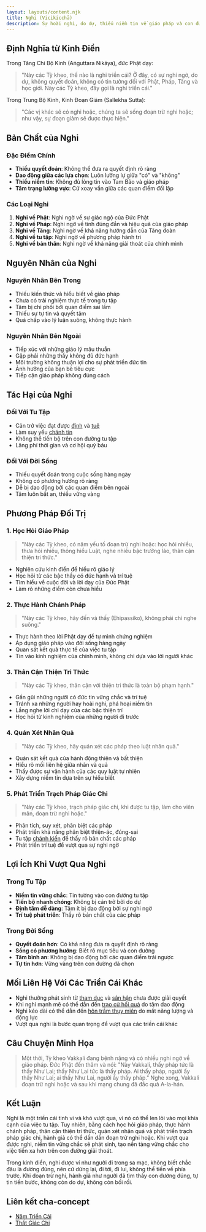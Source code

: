 ```yaml
---
layout: layouts/content.njk
title: Nghi (Vicikicchā)
description: Sự hoài nghi, do dự, thiếu niềm tin về giáo pháp và con đường tu tập - triền cái thứ năm cản trở thiền định và phát triển tâm linh
---
```


## Định Nghĩa từ Kinh Điển

Trong Tăng Chi Bộ Kinh (Aṅguttara Nikāya), đức Phật dạy:

> "Này các Tỳ kheo, thế nào là nghi triền cái? Ở đây, có sự nghi ngờ, do dự, không quyết đoán, không có tin tưởng đối với Phật, Pháp, Tăng và học giới. Này các Tỳ kheo, đây gọi là nghi triền cái."

Trong Trung Bộ Kinh, Kinh Đoạn Giảm (Sallekha Sutta):

> "Các vị khác sẽ có nghi hoặc, chúng ta sẽ sống đoạn trừ nghi hoặc; như vậy, sự đoạn giảm sẽ được thực hiện."

## Bản Chất của Nghi

### Đặc Điểm Chính
- **Thiếu quyết đoán**: Không thể đưa ra quyết định rõ ràng
- **Dao động giữa các lựa chọn**: Luôn lưỡng lự giữa "có" và "không"
- **Thiếu niềm tin**: Không đủ lòng tin vào Tam Bảo và giáo pháp
- **Tâm trạng lưỡng vực**: Cứ xoay vần giữa các quan điểm đối lập

### Các Loại Nghi
1. **Nghi về Phật**: Nghi ngờ về sự giác ngộ của Đức Phật
2. **Nghi về Pháp**: Nghi ngờ về tính đúng đắn và hiệu quả của giáo pháp
3. **Nghi về Tăng**: Nghi ngờ về khả năng hướng dẫn của Tăng đoàn
4. **Nghi về tu tập**: Nghi ngờ về phương pháp hành trì
5. **Nghi về bản thân**: Nghi ngờ về khả năng giải thoát của chính mình

## Nguyên Nhân của Nghi

### Nguyên Nhân Bên Trong
- Thiếu kiến thức và hiểu biết về giáo pháp
- Chưa có trải nghiệm thực tế trong tu tập
- Tâm bị chi phối bởi quan điểm sai lầm
- Thiếu sự tự tin và quyết tâm
- Quá chấp vào lý luận suông, không thực hành

### Nguyên Nhân Bên Ngoài
- Tiếp xúc với những giáo lý mâu thuẫn
- Gặp phải những thầy không đủ đức hạnh
- Môi trường không thuận lợi cho sự phát triển đức tin
- Ảnh hưởng của bạn bè tiêu cực
- Tiếp cận giáo pháp không đúng cách

## Tác Hại của Nghi

### Đối Với Tu Tập
- Cản trở việc đạt được [định](/content/dinh/) và [tuệ](/content/tue-hoc/)
- Làm suy yếu [chánh tín](/content/chanh-tin/)
- Không thể tiến bộ trên con đường tu tập
- Lãng phí thời gian và cơ hội quý báu

### Đối Với Đời Sống
- Thiếu quyết đoán trong cuộc sống hàng ngày
- Không có phương hướng rõ ràng
- Dễ bị dao động bởi các quan điểm bên ngoài
- Tâm luôn bất an, thiếu vững vàng

## Phương Pháp Đối Trị

### 1. Học Hỏi Giáo Pháp
> "Này các Tỳ kheo, có năm yếu tố đoạn trừ nghi hoặc: học hỏi nhiều, thưa hỏi nhiều, thông hiểu Luật, nghe nhiều bậc trưởng lão, thân cận thiện tri thức."

- Nghiên cứu kinh điển để hiểu rõ giáo lý
- Học hỏi từ các bậc thầy có đức hạnh và trí tuệ
- Tìm hiểu về cuộc đời và lời dạy của Đức Phật
- Làm rõ những điểm còn chưa hiểu

### 2. Thực Hành Chánh Pháp
> "Này các Tỳ kheo, hãy đến và thấy (Ehipassiko), không phải chỉ nghe suông."

- Thực hành theo lời Phật dạy để tự mình chứng nghiệm
- Áp dụng giáo pháp vào đời sống hàng ngày
- Quan sát kết quả thực tế của việc tu tập
- Tin vào kinh nghiệm của chính mình, không chỉ dựa vào lời người khác

### 3. Thân Cận Thiện Tri Thức
> "Này các Tỳ kheo, thân cận với thiện tri thức là toàn bộ phạm hạnh."

- Gần gũi những người có đức tin vững chắc và trí tuệ
- Tránh xa những người hay hoài nghi, phá hoại niềm tin
- Lắng nghe lời chỉ dạy của các bậc thiện trí
- Học hỏi từ kinh nghiệm của những người đi trước

### 4. Quán Xét Nhân Quả
> "Này các Tỳ kheo, hãy quán xét các pháp theo luật nhân quả."

- Quán sát kết quả của hành động thiện và bất thiện
- Hiểu rõ mối liên hệ giữa nhân và quả
- Thấy được sự vận hành của các quy luật tự nhiên
- Xây dựng niềm tin dựa trên sự hiểu biết

### 5. Phát Triển Trạch Pháp Giác Chi
> "Này các Tỳ kheo, trạch pháp giác chi, khi được tu tập, làm cho viên mãn, đoạn trừ nghi hoặc."

- Phân tích, suy xét, phân biệt các pháp
- Phát triển khả năng phân biệt thiện-ác, đúng-sai
- Tu tập [chánh kiến](/content/chanh-kien/) để thấy rõ bản chất các pháp
- Phát triển trí tuệ để vượt qua sự nghi ngờ

## Lợi Ích Khi Vượt Qua Nghi

### Trong Tu Tập
- **Niềm tin vững chắc**: Tin tưởng vào con đường tu tập
- **Tiến bộ nhanh chóng**: Không bị cản trở bởi do dự
- **Định tâm dễ dàng**: Tâm ít bị dao động bởi sự nghi ngờ
- **Trí tuệ phát triển**: Thấy rõ bản chất của các pháp

### Trong Đời Sống
- **Quyết đoán hơn**: Có khả năng đưa ra quyết định rõ ràng
- **Sống có phương hướng**: Biết rõ mục tiêu và con đường
- **Tâm bình an**: Không bị dao động bởi các quan điểm trái ngược
- **Tự tin hơn**: Vững vàng trên con đường đã chọn

## Mối Liên Hệ Với Các Triền Cái Khác

- Nghi thường phát sinh từ [tham dục](/content/tham-duc/) và [sân hận](/content/san-han/) chưa được giải quyết
- Khi nghi mạnh mẽ có thể dẫn đến [trạo cử hối quá](/content/trao-cu/) do tâm dao động
- Nghi kéo dài có thể dẫn đến [hôn trầm thụy miên](/content/hon-tram/) do mất năng lượng và động lực
- Vượt qua nghi là bước quan trọng để vượt qua các triền cái khác

## Câu Chuyện Minh Họa

> Một thời, Tỳ kheo Vakkali đang bệnh nặng và có nhiều nghi ngờ về giáo pháp. Đức Phật đến thăm và nói: "Này Vakkali, thấy pháp tức là thấy Như Lai; thấy Như Lai tức là thấy pháp. Ai thấy pháp, người ấy thấy Như Lai; ai thấy Như Lai, người ấy thấy pháp." Nghe xong, Vakkali đoạn trừ nghi hoặc và sau khi mạng chung đã đắc quả A-la-hán.

## Kết Luận

Nghi là một triền cái tinh vi và khó vượt qua, vì nó có thể len lỏi vào mọi khía cạnh của việc tu tập. Tuy nhiên, bằng cách học hỏi giáo pháp, thực hành chánh pháp, thân cận thiện tri thức, quán xét nhân quả và phát triển trạch pháp giác chi, hành giả có thể dần dần đoạn trừ nghi hoặc. Khi vượt qua được nghi, niềm tin vững chắc sẽ phát sinh, tạo nền tảng vững chắc cho việc tiến xa hơn trên con đường giải thoát.

Trong kinh điển, nghi được ví như người đi trong sa mạc, không biết chắc đâu là đường đúng, nên cứ dừng lại, đi tới, đi lui, không thể tiến về phía trước. Khi đoạn trừ nghi, hành giả như người đã tìm thấy con đường đúng, tự tin tiến bước, không còn do dự, không còn bối rối.

## Liên kết cha-concept

- [Năm Triền Cái](/content/nam-trien-cai/)
- [Thất Giác Chi](/content/that-giac-chi/) 